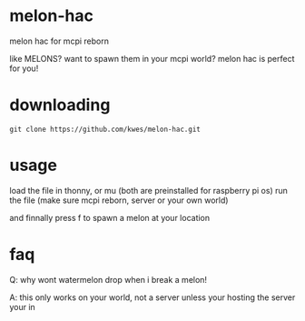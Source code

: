 # melon-hac
melon hac for mcpi reborn

like MELONS? want to spawn them in your mcpi world? melon hac is perfect for you!

# downloading
```
git clone https://github.com/kwes/melon-hac.git
```

# usage
load the file in thonny, or mu (both are preinstalled for raspberry pi os)
run the file (make sure mcpi reborn, server or your own world)

and finnally press f to spawn a melon at your location

# faq
Q: why wont watermelon drop when i break a melon!

A: this only works on your world, not a server unless your hosting the server your in

